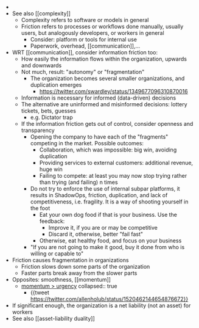 -
- See also [[complexity]]
	- Complexity refers to software or models in general
	- Friction refers to processes or workflows done manually, usually users, but analogously developers, or workers in general
		- Consider: platform or tools for internal use
		- Paperwork, overhead, [[communication]],...
- WRT [[communication]], consider information friction too:
	- How easily the information flows within the organization, upwards and downwards
	- Not much, result: "autonomy" or "fragmentation"
		- The organization becomes several smaller organizations, and duplication emerges
			- https://twitter.com/swardley/status/1349677096310870016
	- Information is necessary for informed (data-driven) decisions
	- The alternative are uninformed and misinformed decisions: lottery tickets, bets, guesses
		- e.g. Dictator trap
	- If the information friction gets out of control, consider openness and transparency
		- Opening the company to have each of the "fragments" competing in the market. Possible outcomes:
		  * Collaboration, which was impossible: big win, avoiding duplication
		  * Providing services to external customers: additional revenue, huge win
		  * Failing to compete: at least you may now stop trying rather than trying (and failing) n times
		- Do not try to enforce the use of internal subpar platforms, it results in ShadowOps, friction, duplication, and lack of competitiveness, i.e. fragility. It is a way of shooting yourself in the foot
		  * Eat your own dog food if that is your business. Use the feedback:
		      * Improve it, if you are or may be competitive
		      * Discard it, otherwise, better "fail fast"
		  * Otherwise, eat healthy food, and focus on your business
		- "If you are not going to make it good, buy it done from who is willing or capable to"
- Friction causes fragmentation in organizations
  * Friction slows down some parts of the organization
  * Faster parts break away from the slower parts
- Opposites: smoothness, [[momentum]]
	- [momentum > urgency](https://testobsessed.com/2020/02/momentum-urgency/)
	  collapsed:: true
		- {{tweet https://twitter.com/allenholub/status/1520462144654876672}}
- If significant enough, the organization is a net liability (not an asset) for workers
- See also [[asset-liability duality]]